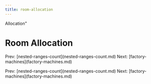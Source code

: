```yaml
---
title: room-allocation
---
```


Allocation\"

# Room Allocation

Prev:
\[nested-ranges-count](nested-ranges-count.md)
Next: \[factory-machines](factory-machines.md)

Prev:
\[nested-ranges-count](nested-ranges-count.md)
Next: \[factory-machines](factory-machines.md)
